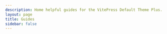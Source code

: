 ```yaml
---
description: Home helpful guides for the VitePress Default Theme Plus.
layout: page
title: Guides
sidebar: false
---
```

<VPLCollectionPage>
  <VPLCollectionPageTitle>
    <template #title>
      ALL THE THINGS!
    </template>
    <template #lead>
      A mix of different collectons all on one page but organized in different sections!
    </template>
  </VPLCollectionPageTitle>

  <VPLCollectionPageTags v-model="tags" />
  <VPLCollectionItemTags :v-model="tags" />
  <VPLCollectionPageSection v-if="showGuides">
    <template #title>
      Guides
    </template>
    <template #lead>
      Guides are sort of like tutorial adjacent things but with a tighter vibe.
    </template>
    <template #items>
      <VPLCollectionItems
        :items="guides.pages"
        :tags="tags"
      />
    </template>
  </VPLCollectionPageSection>

  <VPLCollectionPageSection v-if="showPosts">
    <template #title>
      Posts
    </template>
    <template #lead>
      Posts are sort of like a <em>hot-mess</em> of free-for-all anything-goes word-vomit pretending to be prose.
    </template>
    <template #items>
      <VPLCollectionItems
        more="date"
        :items="posts.pages"
        :tags="tags"
      />
    </template>
  </VPLCollectionPageSection>
</VPLCollectionPage>

<script setup>
import {computed} from 'vue';
import {useCollection} from '@lando/vitepress-theme-default-plus';
import {
  VPLCollectionItems,
  VPLCollectionPage,
  VPLCollectionPageSection,
  VPLCollectionPageTags,
  VPLCollectionPageTitle,
} from '@lando/vitepress-theme-default-plus';

const guides = useCollection('guide');
const posts = useCollection('post');
const {hasItems,page, path, pages, tags} = useCollection();

console.log(page);
console.log(path);
console.log(pages);
console.log(tags);
const showGuides = computed(() => hasItems(guides.pages, tags));
const showPosts = computed(() => hasItems(posts.pages, tags));
</script>